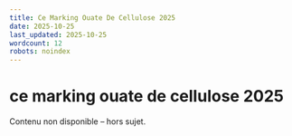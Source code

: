 ```yaml
---
title: Ce Marking Ouate De Cellulose 2025
date: 2025-10-25
last_updated: 2025-10-25
wordcount: 12
robots: noindex
---
```


# ce marking ouate de cellulose 2025

Contenu non disponible – hors sujet.